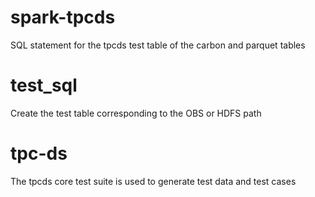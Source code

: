 spark-tpcds
==============
SQL statement for the tpcds test table of the carbon and parquet tables

test_sql
==============
Create the test table corresponding to the OBS or HDFS path

tpc-ds
==============
The tpcds core test suite is used to generate test data and test cases